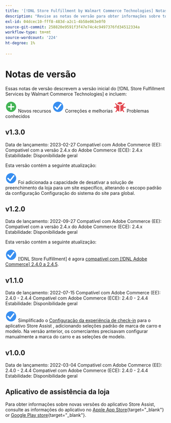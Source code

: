 ```yaml
---
title: '[!DNL Store Fulfillment by Walmart Commerce Technologies] Notas de versão'
description: "Revise as notas de versão para obter informações sobre todas as [!DNL Store Fulfillment by Walmart Commerce Technologies] versões."
exl-id: 04dcec10-fff8-483d-a2c1-4b58e063e0f0
source-git-commit: 258820e9591f3f47e74c4c9497376fd34512334a
workflow-type: tm+mt
source-wordcount: '224'
ht-degree: 1%

---
```


# Notas de versão

Essas notas de versão descrevem a versão inicial do [!DNL Store Fulfillment Services by Walmart Commerce Technologies] e incluem:

![Novo](../assets/new.svg) Novos recursos
![Problema corrigido](../assets/fix.svg) Correções e melhorias
![Problema conhecido](../assets/bug.svg) Problemas conhecidos

## v1.3.0

Data de lançamento: 2023-02-27 Compatível com Adobe Commerce (EE): Compatível com a versão 2.4.x do Adobe Commerce (ECE): 2.4.x Estabilidade: Disponibilidade geral

Esta versão contém a seguinte atualização:

![Novo](../assets/fix.svg)<!-- WMTP-795 --> Foi adicionada a capacidade de desativar a solução de preenchimento da loja para um site específico, alterando o escopo padrão da configuração Configuração do sistema do site para global.

## v1.2.0

Data de lançamento: 2022-09-27 Compatível com Adobe Commerce (EE): Compatível com a versão 2.4.x do Adobe Commerce (ECE): 2.4.x Estabilidade: Disponibilidade geral

Esta versão contém a seguinte atualização:

![Novo](../assets/fix.svg) [!DNL Store Fulfillment] é agora [compatível com [!DNL Adobe Commerce] 2.4.0 a 2.4.5](https://experienceleague.adobe.com/docs/commerce-operations/release/product-availability.html).


## v1.1.0

Data de lançamento: 2022-07-15 Compatível com Adobe Commerce (EE): 2.4.0 - 2.4.4 Compatível com Adobe Commerce (ECE): 2.4.0 - 2.4.4 Estabilidade: Disponibilidade geral

![Novo](../assets/fix.svg)<!-- WMTP-731 --> Simplificado o [Configuração da experiência de check-in](check-in-experience-setup.md) para o aplicativo Store Assist , adicionando seleções padrão de marca de carro e modelo. Na versão anterior, os comerciantes precisavam configurar manualmente a marca do carro e as seleções de modelo.

## v1.0.0

Data de lançamento: 2022-03-04 Compatível com Adobe Commerce (EE): 2.4.0 - 2.4.4 Compatível com Adobe Commerce (ECE): 2.4.0 - 2.4.4 Estabilidade: Disponibilidade geral

## Aplicativo de assistência da loja

Para obter informações sobre novas versões do aplicativo Store Assist, consulte as informações do aplicativo no [Apple App Store](https://apps.apple.com/us/app/store-assist-by-walmart/id1609281539){target="_blank"} or [Google Play store](https://play.google.com/store/apps/details?id=com.walmart.faas.storeassist){target="_blank"}.
